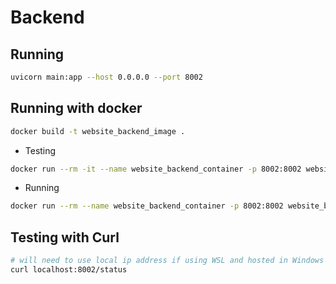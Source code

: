 # Backend

## Running

```bash
uvicorn main:app --host 0.0.0.0 --port 8002
```

## Running with docker

```bash
docker build -t website_backend_image .
```

- Testing

```bash
docker run --rm -it --name website_backend_container -p 8002:8002 website_backend_image
```

- Running

```bash
docker run --rm --name website_backend_container -p 8002:8002 website_backend_image
```

## Testing with Curl

```bash
# will need to use local ip address if using WSL and hosted in Windows
curl localhost:8002/status
```
